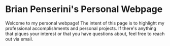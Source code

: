 # Brian Penserini's Personal Webpage

Welcome to my personal webpage! The intent of this page is to highlight my professional accomplishments and personal projects. If there's anything that piques your interest or that you have questions about, feel free to reach out via email.
